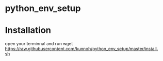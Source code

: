 # python_env_setup

# Installation

open your terminnal and run
    wget https://raw.githubusercontent.com/kunnoh/python_env_setup/master/install.sh
